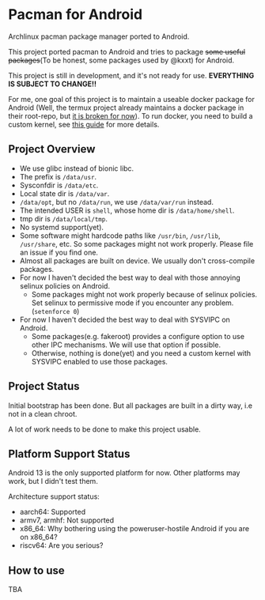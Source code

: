 # Pacman for Android

Archlinux pacman package manager ported to Android.

This project ported pacman to Android and tries to package ~~some useful packages~~(To be honest, some packages used by @kxxt) for Android.

This project is still in development, and it's not ready for use. **EVERYTHING IS SUBJECT TO CHANGE!!**

For me, one goal of this project is to maintain a useable docker package for Android
(Well, the termux project already maintains a docker package in their root-repo, but
[it is broken for now](https://gist.github.com/FreddieOliveira/efe850df7ff3951cb62d74bd770dce27?permalink_comment_id=4660318#gistcomment-4660318)).
To run docker, you need to build a custom kernel, see
[this guide](https://gist.github.com/FreddieOliveira/efe850df7ff3951cb62d74bd770dce27) for more details.

## Project Overview

- We use glibc instead of bionic libc.
- The prefix is `/data/usr`.
- Sysconfdir is `/data/etc`.
- Local state dir is `/data/var`. 
- `/data/opt`, but no `/data/run`, we use `/data/var/run` instead.
- The intended USER is `shell`, whose home dir is `/data/home/shell`.
- tmp dir is `/data/local/tmp`.
- No systemd support(yet).
- Some software might hardcode paths like `/usr/bin`, `/usr/lib`, `/usr/share`, etc. So some packages might not work properly. Please file an issue if you find one.
- Almost all packages are built on device. We usually don't cross-compile packages.
- For now I haven't decided the best way to deal with those annoying selinux policies on Android.
    - Some packages might not work properly because of selinux policies. Set selinux to permissive mode if you encounter any problem. (`setenforce 0`)
- For now I haven't decided the best way to deal with SYSVIPC on Android.
    - Some packages(e.g. fakeroot) provides a configure option to use other IPC mechanisms. We will use that option if possible.
    - Otherwise, nothing is done(yet) and you need a custom kernel with SYSVIPC enabled to use those packages.

## Project Status

Initial bootstrap has been done. But all packages are built in a dirty way, i.e not in a clean chroot.

A lot of work needs to be done to make this project usable.

## Platform Support Status

Android 13 is the only supported platform for now. Other platforms may work, but I didn't test them.

Architecture support status:

- aarch64: Supported
- armv7, armhf: Not supported
- x86_64: Why bothering using the poweruser-hostile Android if you are on x86_64?
- riscv64: Are you serious?

## How to use

TBA

